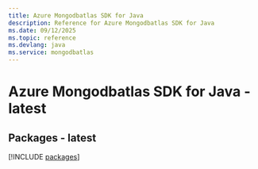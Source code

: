 ```yaml
---
title: Azure Mongodbatlas SDK for Java
description: Reference for Azure Mongodbatlas SDK for Java
ms.date: 09/12/2025
ms.topic: reference
ms.devlang: java
ms.service: mongodbatlas
---
```

# Azure Mongodbatlas SDK for Java - latest
## Packages - latest
[!INCLUDE [packages](mongodbatlas-index.md)]